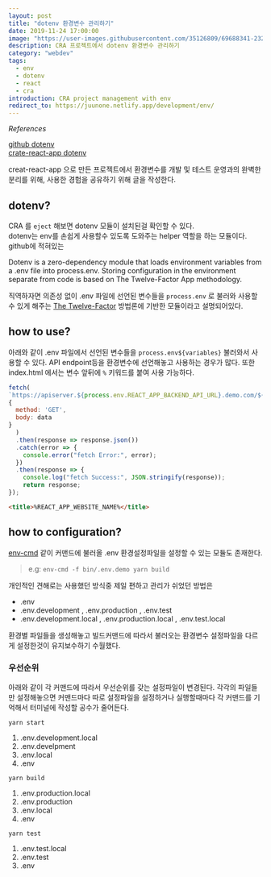 ```yaml
---
layout: post
title: "dotenv 환경변수 관리하기"
date: 2019-11-24 17:00:00
image: "https://user-images.githubusercontent.com/35126809/69688341-23218a80-1109-11ea-8e03-cc96f9a0118f.jpg"
description: CRA 프로젝트에서 dotenv 환경변수 관리하기
category: "webdev"
tags:
  - env
  - dotenv
  - react
  - cra
introduction: CRA project management with env
redirect_to: https://juunone.netlify.app/development/env/
---
```


*References* 

[github dotenv](https://github.com/motdotla/dotenv)  
[crate-react-app dotenv](https://create-react-app.dev/docs/adding-custom-environment-variables/)

creat-react-app 으로 만든 프로젝트에서
환경변수를 개발 및 테스트 운영과의 완벽한 분리를 위해, 사용한 경험을
공유하기 위해 글을 작성한다.

## dotenv?

CRA 를 `eject` 해보면 dotenv 모듈이 설치된걸 확인할 수 있다.  
dotenv는 env를 손쉽게 사용할수 있도록 도와주는 helper 역할을 하는 모듈이다.
github에 적혀있는 

Dotenv is a zero-dependency module that loads environment   variables from a .env file into process.env. Storing   configuration in the environment separate from code is based on The Twelve-Factor App methodology.

직역하자면 의존성 없이 .env 파일에 선언된 변수들을 `process.env` 로 불러와
사용할 수 있게 해주는 [The Twelve-Factor](https://12factor.net/config) 방법론에 기반한 모듈이라고 설명되어있다.


## how to use?

아래와 같이 .env 파일에서 선언된 변수들을 `process.env${variables}`
불러와서 사용할 수 있다. API endpoint등을 환경변수에 선언해놓고 사용하는
경우가 많다.
또한 index.html 에서는 변수 앞뒤에 `%` 키워드를 붙여 사용 가능하다.

```js
fetch(
`https://apiserver.${process.env.REACT_APP_BACKEND_API_URL}.demo.com/${url}`,
{
  method: 'GET',
  body: data
}
  )
  .then(response => response.json()) 
  .catch(error => {
    console.error("fetch Error:", error);
  })
  .then(response => {
    console.log("fetch Success:", JSON.stringify(response));
    return response;
});
```

```html
<title>%REACT_APP_WEBSITE_NAME%</title>
```

## how to configuration?
[env-cmd](https://www.npmjs.com/package/env-cmd) 같이 커맨드에 불러올 .env 환경설정파일을 설정할 수 있는 모듈도 존재한다.
> e.g: `env-cmd -f bin/.env.demo yarn build`

개인적인 견해로는 사용했던 방식중 제일 편하고 관리가 쉬었던 방법은
- .env
- .env.development , .env.production , .env.test
- .env.development.local , .env.production.local , .env.test.local

환경별 파일들을 생성해놓고 빌드커맨드에 따라서 불러오는 환경변수 설정파일을
다르게 설정한것이 유지보수하기 수월했다.

### 우선순위
아래와 같이 각 커맨드에 따라서 우선순위를 갖는 설정파일이 변경된다.
각각의 파일들만 설정해놓으면 커맨드마다 따로 설정파일을 설정하거나
실행할때마다 각 커맨드를 기억해서 터미널에 작성할 공수가 줄어든다. 

`yarn start` 
1. .env.development.local 
2. .env.develpment
3. .env.local
4. .env

`yarn build`
1. .env.production.local 
2. .env.production 
3. .env.local 
4. .env

`yarn test`
1. .env.test.local 
2. .env.test 
3. .env